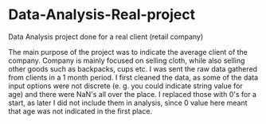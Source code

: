 # Data-Analysis-Real-project
Data Analysis project done for a real client (retail company)

The main purpose of the project was to indicate the average client of the company. Company is mainly focused on selling cloth, while also selling other goods such as backpacks, cups etc. I was sent the raw data gathered from clients in a 1 month period. I first cleaned the data, as some of the data input options were not discrete (e. g. you could indicate string value for age) and there were NaN's all over the place. I replaced those with 0's for a start, as later I did not include them in analysis, since 0 value here meant that age was not indicated in the first place.
